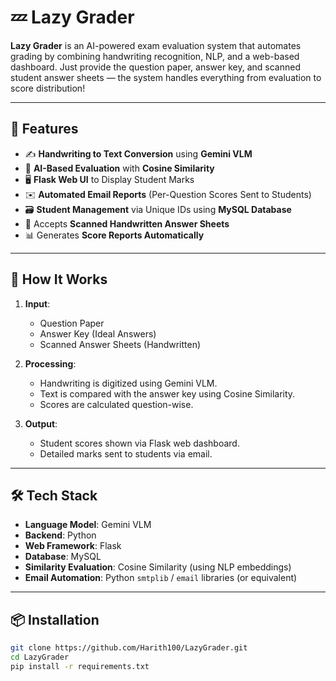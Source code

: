 # 💤 Lazy Grader

**Lazy Grader** is an AI-powered exam evaluation system that automates grading by combining handwriting recognition, NLP, and a web-based dashboard. Just provide the question paper, answer key, and scanned student answer sheets — the system handles everything from evaluation to score distribution!

---

## 🚀 Features

- ✍️ **Handwriting to Text Conversion** using **Gemini VLM**
- 🧠 **AI-Based Evaluation** with **Cosine Similarity**
- 🖥️ **Flask Web UI** to Display Student Marks
- ✉️ **Automated Email Reports** (Per-Question Scores Sent to Students)
- 🗃️ **Student Management** via Unique IDs using **MySQL Database**
- 📄 Accepts **Scanned Handwritten Answer Sheets**
- 📊 Generates **Score Reports Automatically**

---

## 🧠 How It Works

1. **Input**:
   - Question Paper
   - Answer Key (Ideal Answers)
   - Scanned Answer Sheets (Handwritten)

2. **Processing**:
   - Handwriting is digitized using Gemini VLM.
   - Text is compared with the answer key using Cosine Similarity.
   - Scores are calculated question-wise.

3. **Output**:
   - Student scores shown via Flask web dashboard.
   - Detailed marks sent to students via email.

---

## 🛠️ Tech Stack

- **Language Model**: Gemini VLM
- **Backend**: Python
- **Web Framework**: Flask
- **Database**: MySQL
- **Similarity Evaluation**: Cosine Similarity (using NLP embeddings)
- **Email Automation**: Python `smtplib` / `email` libraries (or equivalent)

---

## 📦 Installation

```bash
git clone https://github.com/Harith100/LazyGrader.git
cd LazyGrader
pip install -r requirements.txt




